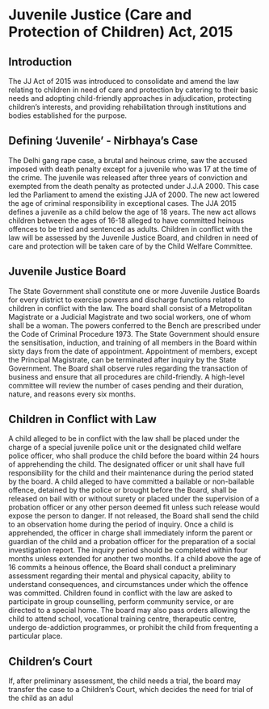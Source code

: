 # Juvenile Justice (Care and Protection of Children) Act, 2015

## Introduction

The JJ Act of 2015 was introduced to consolidate and amend the law relating to children in need of care and protection by catering to their basic needs and adopting child-friendly approaches in adjudication, protecting children’s interests, and providing rehabilitation through institutions and bodies established for the purpose.

## Defining ‘Juvenile’ - Nirbhaya’s Case

The Delhi gang rape case, a brutal and heinous crime, saw the accused imposed with death penalty except for a juvenile who was 17 at the time of the crime. The juvenile was released after three years of conviction and exempted from the death penalty as protected under J.J.A 2000. This case led the Parliament to amend the existing JJA of 2000. The new act lowered the age of criminal responsibility in exceptional cases. The JJA 2015 defines a juvenile as a child below the age of 18 years. The new act allows children between the ages of 16-18 alleged to have committed heinous offences to be tried and sentenced as adults. Children in conflict with the law will be assessed by the Juvenile Justice Board, and children in need of care and protection will be taken care of by the Child Welfare Committee.

## Juvenile Justice Board

The State Government shall constitute one or more Juvenile Justice Boards for every district to exercise powers and discharge functions related to children in conflict with the law. The board shall consist of a Metropolitan Magistrate or a Judicial Magistrate and two social workers, one of whom shall be a woman. The powers conferred to the Bench are prescribed under the Code of Criminal Procedure 1973. The State Government should ensure the sensitisation, induction, and training of all members in the Board within sixty days from the date of appointment. Appointment of members, except the Principal Magistrate, can be terminated after inquiry by the State Government. The Board shall observe rules regarding the transaction of business and ensure that all procedures are child-friendly. A high-level committee will review the number of cases pending and their duration, nature, and reasons every six months.

## Children in Conflict with Law

A child alleged to be in conflict with the law shall be placed under the charge of a special juvenile police unit or the designated child welfare police officer, who shall produce the child before the board within 24 hours of apprehending the child. The designated officer or unit shall have full responsibility for the child and their maintenance during the period stated by the board. A child alleged to have committed a bailable or non-bailable offence, detained by the police or brought before the Board, shall be released on bail with or without surety or placed under the supervision of a probation officer or any other person deemed fit unless such release would expose the person to danger. If not released, the Board shall send the child to an observation home during the period of inquiry. Once a child is apprehended, the officer in charge shall immediately inform the parent or guardian of the child and a probation officer for the preparation of a social investigation report. The inquiry period should be completed within four months unless extended for another two months. If a child above the age of 16 commits a heinous offence, the Board shall conduct a preliminary assessment regarding their mental and physical capacity, ability to understand consequences, and circumstances under which the offence was committed. Children found in conflict with the law are asked to participate in group counselling, perform community service, or are directed to a special home. The board may also pass orders allowing the child to attend school, vocational training centre, therapeutic centre, undergo de-addiction programmes, or prohibit the child from frequenting a particular place.

## Children’s Court

If, after preliminary assessment, the child needs a trial, the board may transfer the case to a Children’s Court, which decides the need for trial of the child as an adul
